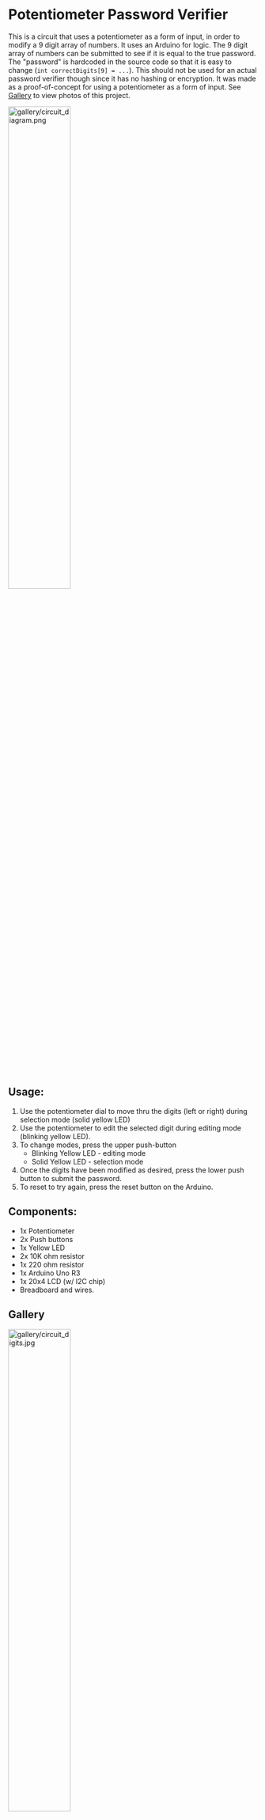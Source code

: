 # Potentiometer Password Verifier

This is a circuit that uses a potentiometer as a form of input, in order to modify a 9 digit array of numbers. It uses an Arduino for logic.
The 9 digit array of numbers can be submitted to see if it is equal to the true password. The "password" is hardcoded in the source code so that it is easy to change (`int correctDigits[9] = ...`). 
This should not be used for an actual password verifier though since it has no hashing or encryption. It was made as a proof-of-concept for using a potentiometer as a form of input. See [Gallery](#gallery) to view photos of this project.

<img src="gallery/circuit_diagram.png" alt="gallery/circuit_diagram.png" width="50%" height="50%">

## Usage: 
1. Use the potentiometer dial to move thru the digits (left or right) during selection mode (solid yellow LED)
2. Use the potentiometer to edit the selected digit during editing mode (blinking yellow LED).
3. To change modes, press the upper push-button
   * Blinking Yellow LED - editing mode
   * Solid Yellow LED - selection mode
4. Once the digits have been modified as desired, press the lower push button to submit the password.
5. To reset to try again, press the reset button on the Arduino.

## Components:
* 1x Potentiometer
* 2x Push buttons
* 1x Yellow LED
* 2x 10K ohm resistor
* 1x 220 ohm resistor
* 1x Arduino Uno R3
* 1x 20x4 LCD (w/ I2C chip)
* Breadboard and wires.

## Gallery 
<img src="gallery/circuit_digits.jpg" alt="gallery/circuit_digits.jpg" width="50%" height="50%">
<img src="gallery/circuit_access_denied.jpg" alt="gallery/circuit_access_denied.jpg" width="50%" height="50%">
<img src="gallery/circuit_access_granted.jpg" alt="gallery/circuit_access_granted.jpg" width="50%" height="50%">
